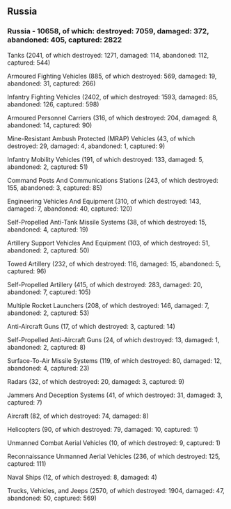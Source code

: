 
 
 ## Russia
 
 ### Russia - 10658, of which: destroyed: 7059, damaged: 372, abandoned: 405, captured: 2822

 

 

 Tanks (2041, of which destroyed: 1271, damaged: 114, abandoned: 112, captured: 544)

 Armoured Fighting Vehicles (885, of which destroyed: 569, damaged: 19, abandoned: 31, captured: 266)

 Infantry Fighting Vehicles (2402, of which destroyed: 1593, damaged: 85, abandoned: 126, captured: 598)

 Armoured Personnel Carriers (316, of which destroyed: 204, damaged: 8, abandoned: 14, captured: 90)

 Mine-Resistant Ambush Protected (MRAP) Vehicles (43, of which destroyed: 29, damaged: 4, abandoned: 1, captured: 9)

 Infantry Mobility Vehicles (191, of which destroyed: 133, damaged: 5, abandoned: 2, captured: 51)

 Command Posts And Communications Stations (243, of which destroyed: 155, abandoned: 3, captured: 85)

 Engineering Vehicles And Equipment (310, of which destroyed: 143, damaged: 7, abandoned: 40, captured: 120)

 Self-Propelled Anti-Tank Missile Systems (38, of which destroyed: 15, abandoned: 4, captured: 19)

 Artillery Support Vehicles And Equipment (103, of which destroyed: 51, abandoned: 2, captured: 50)

 Towed Artillery (232, of which destroyed: 116, damaged: 15, abandoned: 5, captured: 96)

 Self-Propelled Artillery (415, of which destroyed: 283, damaged: 20, abandoned: 7, captured: 105)

 Multiple Rocket Launchers (208, of which destroyed: 146, damaged: 7, abandoned: 2, captured: 53)

 Anti-Aircraft Guns (17, of which destroyed: 3, captured: 14)

 Self-Propelled Anti-Aircraft Guns (24, of which destroyed: 13, damaged: 1, abandoned: 2, captured: 8)

 Surface-To-Air Missile Systems (119, of which destroyed: 80, damaged: 12, abandoned: 4, captured: 23)

 Radars (32, of which destroyed: 20, damaged: 3, captured: 9)

 Jammers And Deception Systems (41, of which destroyed: 31, damaged: 3, captured: 7)

 Aircraft (82, of which destroyed: 74, damaged: 8)

 Helicopters (90, of which destroyed: 79, damaged: 10, captured: 1)

 Unmanned Combat Aerial Vehicles (10, of which destroyed: 9, captured: 1)

 Reconnaissance Unmanned Aerial Vehicles (236, of which destroyed: 125, captured: 111)

 Naval Ships (12, of which destroyed: 8, damaged: 4)

 Trucks, Vehicles, and Jeeps (2570, of which destroyed: 1904, damaged: 47, abandoned: 50, captured: 569)

